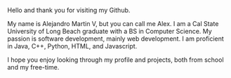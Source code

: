 Hello and thank you for visiting my Github.

My name is Alejandro Martin V, but you can call me Alex. I am a Cal State University of Long Beach graduate with a BS in Computer Science. 
My passion is software development, mainly web development. I am proficient in Java, C++, Python, HTML, and Javascript. 

I hope you enjoy looking through my profile and projects, both from school and my free-time. 

